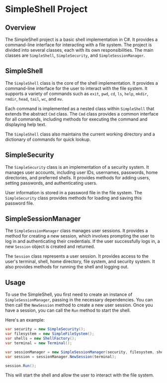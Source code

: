# SimpleShell Project

## Overview

The SimpleShell project is a basic shell implementation in C#. It provides a command-line interface for interacting with a file system. The project is divided into several classes, each with its own responsibilities. The main classes are `SimpleShell`, `SimpleSecurity`, and `SimpleSessionManager`.

## SimpleShell

The `SimpleShell` class is the core of the shell implementation. It provides a command-line interface for the user to interact with the file system. It supports a variety of commands such as `exit`, `pwd`, `cd`, `ls`, `help`, `mkdir`, `rmdir`, `head`, `tail`, `wc`, and `mv`.

Each command is implemented as a nested class within `SimpleShell` that extends the abstract `Cmd` class. The `Cmd` class provides a common interface for all commands, including methods for executing the command and displaying help text.

The `SimpleShell` class also maintains the current working directory and a dictionary of commands for quick lookup.

## SimpleSecurity

The `SimpleSecurity` class is an implementation of a security system. It manages user accounts, including user IDs, usernames, passwords, home directories, and preferred shells. It provides methods for adding users, setting passwords, and authenticating users.

User information is stored in a password file in the file system. The `SimpleSecurity` class provides methods for loading and saving this password file.

## SimpleSessionManager

The `SimpleSessionManager` class manages user sessions. It provides a method for creating a new session, which involves prompting the user to log in and authenticating their credentials. If the user successfully logs in, a new `Session` object is created and returned.

The `Session` class represents a user session. It provides access to the user's terminal, shell, home directory, file system, and security system. It also provides methods for running the shell and logging out.

## Usage

To use the SimpleShell, you first need to create an instance of `SimpleSessionManager`, passing in the necessary dependencies. You can then call the `NewSession` method to create a new user session. Once you have a session, you can call the `Run` method to start the shell.

Here's an example:

```csharp
var security = new SimpleSecurity();
var filesystem = new SimpleFileSystem();
var shells = new ShellFactory();
var terminal = new Terminal();

var sessionManager = new SimpleSessionManager(security, filesystem, shells);
var session = sessionManager.NewSession(terminal);

session.Run();
```

This will start the shell and allow the user to interact with the file system.
